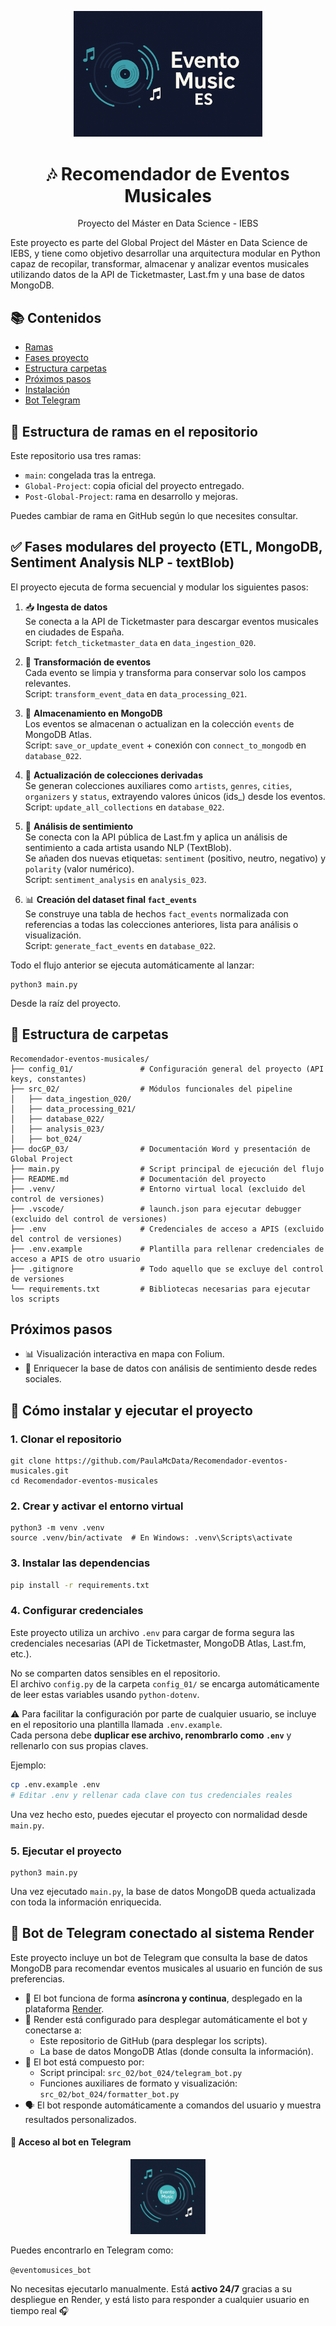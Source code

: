 <p align="center">
  <img src="https://raw.githubusercontent.com/PaulaMcData/Recomendador-eventos-musicales/main/assets/banner_evento_music_es.png" alt="Evento Music ES Banner" style="max-width: 60%; height: auto; object-fit: cover; object-position: center;"/>
</p>

<h1 align="center">🎶 Recomendador de Eventos Musicales</h1>

<p align="center">Proyecto del Máster en Data Science - IEBS</p>

Este proyecto es parte del Global Project del Máster en Data Science de IEBS, y tiene como objetivo desarrollar una arquitectura modular en Python capaz de recopilar, transformar, almacenar y analizar eventos musicales utilizando datos de la API de Ticketmaster, Last.fm y una base de datos MongoDB.

## 📚 Contenidos

- [Ramas](#-estructura-de-ramas-en-el-repositorio)
- [Fases proyecto](#-fases-modulares-del-proyecto-etl-mongodb-sentiment-analysis-nlp---textblob)
- [Estructura carpetas](#-estructura-de-carpetas)
- [Próximos pasos](#próximos-pasos)
- [Instalación](#-cómo-instalar-y-ejecutar-el-proyecto)
- [Bot Telegram](#-bot-de-telegram-conectado-al-sistema-render)


## 🌿 Estructura de ramas en el repositorio

Este repositorio usa tres ramas:

- `main`: congelada tras la entrega.
- `Global-Project`: copia oficial del proyecto entregado.
- `Post-Global-Project`: rama en desarrollo y mejoras.

Puedes cambiar de rama en GitHub según lo que necesites consultar.

## ✅ Fases modulares del proyecto (ETL, MongoDB, Sentiment Analysis NLP - textBlob)

El proyecto ejecuta de forma secuencial y modular los siguientes pasos:

1. 📥 **Ingesta de datos**  
   Se conecta a la API de Ticketmaster para descargar eventos musicales en ciudades de España.  
   Script: `fetch_ticketmaster_data` en `data_ingestion_020`.

2. 🔄 **Transformación de eventos**  
   Cada evento se limpia y transforma para conservar solo los campos relevantes.  
   Script: `transform_event_data` en `data_processing_021`.

3. 💾 **Almacenamiento en MongoDB**  
   Los eventos se almacenan o actualizan en la colección `events` de MongoDB Atlas.  
   Script: `save_or_update_event` + conexión con `connect_to_mongodb` en `database_022`.

4. 🧱 **Actualización de colecciones derivadas**  
   Se generan colecciones auxiliares como `artists`, `genres`, `cities`, `organizers` y `status`, extrayendo valores únicos (ids_) desde los eventos.  
   Script: `update_all_collections` en `database_022`.

5. 🧠 **Análisis de sentimiento**  
   Se conecta con la API pública de Last.fm y aplica un análisis de sentimiento a cada artista usando NLP (TextBlob).  
   Se añaden dos nuevas etiquetas: `sentiment` (positivo, neutro, negativo) y `polarity` (valor numérico).  
   Script: `sentiment_analysis` en `analysis_023`.

6. 📊 **Creación del dataset final `fact_events`**  
   Se construye una tabla de hechos `fact_events` normalizada con referencias a todas las colecciones anteriores, lista para análisis o visualización.  
   Script: `generate_fact_events` en `database_022`.

Todo el flujo anterior se ejecuta automáticamente al lanzar:

```terminal
python3 main.py
```

Desde la raíz del proyecto.

## 📁 Estructura de carpetas

```
Recomendador-eventos-musicales/
├── config_01/               # Configuración general del proyecto (API keys, constantes)
├── src_02/                  # Módulos funcionales del pipeline
│   ├── data_ingestion_020/
│   ├── data_processing_021/
│   ├── database_022/
│   ├── analysis_023/
│   ├── bot_024/
├── docGP_03/                # Documentación Word y presentación de Global Project
├── main.py                  # Script principal de ejecución del flujo
├── README.md                # Documentación del proyecto
├── .venv/                   # Entorno virtual local (excluido del control de versiones)
├── .vscode/                 # launch.json para ejecutar debugger (excluido del control de versiones)
├── .env                     # Credenciales de acceso a APIS (excluido del control de versiones)
├── .env.example             # Plantilla para rellenar credenciales de acceso a APIS de otro usuario
├── .gitignore               # Todo aquello que se excluye del control de versiones
└── requirements.txt         # Bibliotecas necesarias para ejecutar los scripts
```

## Próximos pasos

- 📊 Visualización interactiva en mapa con Folium.
- 🤖 Enriquecer la base de datos con análisis de sentimiento desde redes sociales.

## 🚀 Cómo instalar y ejecutar el proyecto

### 1. Clonar el repositorio

```terminal
git clone https://github.com/PaulaMcData/Recomendador-eventos-musicales.git
cd Recomendador-eventos-musicales
```

### 2. Crear y activar el entorno virtual

```terminal
python3 -m venv .venv
source .venv/bin/activate  # En Windows: .venv\Scripts\activate
```

### 3. Instalar las dependencias

```bash
pip install -r requirements.txt
```

### 4. Configurar credenciales

Este proyecto utiliza un archivo `.env` para cargar de forma segura las credenciales necesarias (API de Ticketmaster, MongoDB Atlas, Last.fm, etc.).

No se comparten datos sensibles en el repositorio.  
El archivo `config.py` de la carpeta `config_01/` se encarga automáticamente de leer estas variables usando `python-dotenv`.

⚠️ Para facilitar la configuración por parte de cualquier usuario, se incluye en el repositorio una plantilla llamada `.env.example`.  
Cada persona debe **duplicar ese archivo, renombrarlo como `.env`** y rellenarlo con sus propias claves.

Ejemplo:

```bash
cp .env.example .env
# Editar .env y rellenar cada clave con tus credenciales reales
```

Una vez hecho esto, puedes ejecutar el proyecto con normalidad desde `main.py`.

### 5. Ejecutar el proyecto

```terminal
python3 main.py
```
Una vez ejecutado `main.py`, la base de datos MongoDB queda actualizada con toda la información enriquecida.


## 🤖 Bot de Telegram conectado al sistema Render

Este proyecto incluye un bot de Telegram que consulta la base de datos MongoDB para recomendar eventos musicales al usuario en función de sus preferencias.

- 🔄 El bot funciona de forma **asíncrona y continua**, desplegado en la plataforma [Render](https://render.com).
- 🔗 Render está configurado para desplegar automáticamente el bot y conectarse a:
  - Este repositorio de GitHub (para desplegar los scripts).
  - La base de datos MongoDB Atlas (donde consulta la información).
- 📁 El bot está compuesto por:
  - Script principal: `src_02/bot_024/telegram_bot.py`
  - Funciones auxiliares de formato y visualización: `src_02/bot_024/formatter_bot.py`
- 🗣️ El bot responde automáticamente a comandos del usuario y muestra resultados personalizados.

#### 🔗 Acceso al bot en Telegram

<p align="center">
  <img src="https://raw.githubusercontent.com/PaulaMcData/Recomendador-eventos-musicales/main/assets/logo_telegram_bot.png" alt="Bot Telegram EventoMusicES" width="120"/>
</p>

Puedes encontrarlo en Telegram como:

`@eventomusices_bot`

No necesitas ejecutarlo manualmente. Está **activo 24/7** gracias a su despliegue en Render, y está listo para responder a cualquier usuario en tiempo real 🎧